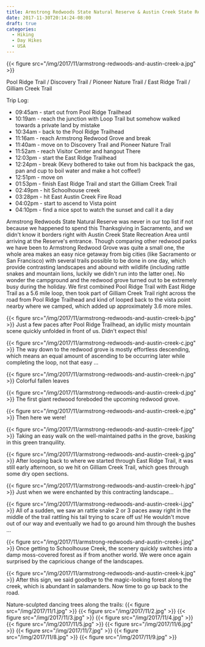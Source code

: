 ```yaml
---
title: Armstrong Redwoods State Natural Reserve & Austin Creek State Recreation Area
date: 2017-11-30T20:14:24-08:00
draft: true
categories:
  - Hiking
  - Day Hikes
  - USA
---
```


{{< figure src="/img/2017/11/armstrong-redwoods-and-austin-creek-a.jpg"  >}}

<p>
<p>

Pool Ridge Trail / Discovery Trail / Pioneer Nature Trail / East Ridge Trail / Gilliam Creek Trail

Trip Log:

* 09:45am - start out from Pool Ridge Trailhead
* 10:19am - reach the junction with Loop Trail but somehow walked towards a private land by mistake
* 10:34am - back to the Pool Ridge Trailhead
* 11:16am - reach Armstrong Redwood Grove and break
* 11:40am - move on to Discovery Trail and Pioneer Nature Trail
* 11:52am - reach Visitor Center and hangout There
* 12:03pm - start the East Ridge Trailhead
* 12:24pm - break (Kevy bothered to take out from his backpack the gas, pan and cup to boil water and make a hot coffee!)
* 12:51pm - move on
* 01:53pm - finish East Ridge Trail and start the Gilliam Creek Trail
* 02:49pm - hit Schoolhouse creek
* 03:28pm - hit East Austin Creek Fire Road
* 04:02pm - start to ascend to Vista point
* 04:10pm - find a nice spot to watch the sunset and call it a day

<!--more-->

Armstrong Redwoods State Natural Reserve was never in our top list if not because we happened to spend this Thanksgiving in Sacramento, and we didn't know it borders right with Austin Creek State Recreation Area until arriving at the Reserve's entrance. Though comparing other redwood parks we have been to Armstrong Redwood Grove was quite a small one, the whole area makes an easy nice getaway from big cities (like Sacramento or San Francisco) with several trails possible to be done in one day, which provide contrasting landscapes and abound with wildlife (including rattle snakes and mountain lions, luckily we didn't run into the latter one). No wonder the campground and the redwood grove turned out to be extremely busy during the holiday. We first combined Pool Ridge Trail with East Ridge Trail as a 5.6 mile loop, then took part of Gilliam Creek Trail right across the road from Pool Ridge Trailhead and kind of looped back to the vista point nearby where we camped, which added up approximately 3.6 more miles.

{{< figure src="/img/2017/11/armstrong-redwoods-and-austin-creek-b.jpg"  >}}
Just a few paces after Pool Ridge Trailhead, an idyllic misty mountain scene quickly unfolded in front of us. Didn't expect this!

{{< figure src="/img/2017/11/armstrong-redwoods-and-austin-creek-c.jpg"  >}}
The way down to the redwood grove is mostly effortless descending, which means an equal amount of ascending to be occurring later while completing the loop, not that easy ...

{{< figure src="/img/2017/11/armstrong-redwoods-and-austin-creek-n.jpg"  >}}
Colorful fallen leaves

{{< figure src="/img/2017/11/armstrong-redwoods-and-austin-creek-d.jpg"  >}}
The first giant redwood foreboded the upcoming redwood grove.

{{< figure src="/img/2017/11/armstrong-redwoods-and-austin-creek-e.jpg"  >}}
Then here we were!

{{< figure src="/img/2017/11/armstrong-redwoods-and-austin-creek-f.jpg"  >}}
Taking an easy walk on the well-maintained paths in the grove, basking in this green tranquility.

{{< figure src="/img/2017/11/armstrong-redwoods-and-austin-creek-g.jpg"  >}}
After looping back to where we started through East Ridge Trail, it was still early afternoon, so we hit on Gilliam Creek Trail, which goes through some dry open sections.

{{< figure src="/img/2017/11/armstrong-redwoods-and-austin-creek-h.jpg"  >}}
Just when we were enchanted by this contracting landscape...

{{< figure src="/img/2017/11/armstrong-redwoods-and-austin-creek-i.jpg"  >}}
All of a sudden, we saw an rattle snake 2 or 3 paces away right in the middle of the trail rattling his tail trying to scare off us! He wouldn't move out of our way and eventually we had to go around him through the bushes ...

{{< figure src="/img/2017/11/armstrong-redwoods-and-austin-creek-j.jpg"  >}}
Once getting to Schoolhouse Creek, the scenery quickly switches into a damp moss-covered forest as if from another world. We were once again surprised by the capricious change of the landscapes.

{{< figure src="/img/2017/11/armstrong-redwoods-and-austin-creek-k.jpg"  >}}
After this sign, we said goodbye to the magic-looking forest along the creek, which is abundant in salamanders. Now time to go up back to the road. 



Nature-sculpted dancing trees along the trails:
{{< figure src="/img/2017/11/1.jpg"  >}}
{{< figure src="/img/2017/11/2.jpg"  >}}
{{< figure src="/img/2017/11/3.jpg"  >}}
{{< figure src="/img/2017/11/4.jpg"  >}}
{{< figure src="/img/2017/11/5.jpg"  >}}
{{< figure src="/img/2017/11/6.jpg"  >}}
{{< figure src="/img/2017/11/7.jpg"  >}}
{{< figure src="/img/2017/11/8.jpg"  >}}
{{< figure src="/img/2017/11/9.jpg"  >}}

